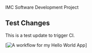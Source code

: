 IMC Software Development Project

## Test Changes
This is a test update to trigger CI.

[![A workflow for my Hello World App](https://github.com/40794500/DevOpsClass/actions/workflows/main.yml/badge.svg)]

